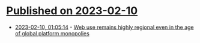 # [Published on 2023-02-10](index.md)

* [2023-02-10, 01:05:14](https://news.ycombinator.com/item?id=34734222) - [Web use remains highly regional even in the age of global platform monopolies](https://journals.plos.org/plosone/article?id=10.1371/journal.pone.0278594)

